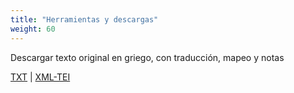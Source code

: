 ```yaml
---
title: "Herramientas y descargas"
weight: 60
---
```

<!-- [Download icon depicting a downward arrow, simple and modern design, set against a plain background, conveying a functional and neutral tone](/assets/icons/download.svg) -->

Descargar texto original en griego, con traducción, mapeo y notas

[TXT](https://corpusabierto.com/libros/guerra-del-peloponeso/formatos/tucidides/lib1/txt/02_arqueologia-caps-2-19.txt) | [XML-TEI](https://corpusabierto.com/libros/guerra-del-peloponeso/formatos/tucidides/lib1/xml-tei/02_arqueologia-caps-2-19.xml)

